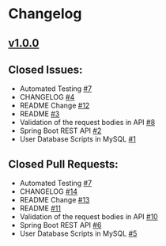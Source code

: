 # Changelog

## [v1.0.0]()

## Closed Issues:
* Automated Testing [#7](https://github.com/amirkhaniansev/java_experiment/issues/7)
* CHANGELOG [#4](https://github.com/amirkhaniansev/java_experiment/issues/4)
* README Change [#12](https://github.com/amirkhaniansev/java_experiment/issues/12)
* README [#3](https://github.com/amirkhaniansev/java_experiment/issues/3)
* Validation of the request bodies in API [#8](https://github.com/amirkhaniansev/java_experiment/issues/8)
* Spring Boot REST API [#2](https://github.com/amirkhaniansev/java_experiment/issues/2)
* User Database Scripts in MySQL [#1](https://github.com/amirkhaniansev/java_experiment/issues/1)

## Closed Pull Requests:
* Automated Testing [#7](https://github.com/amirkhaniansev/java_experiment/pull/15)
* CHANGELOG [#14](https://github.com/amirkhaniansev/java_experiment/pull/14)
* README Change [#13](https://github.com/amirkhaniansev/java_experiment/pull/13)
* README [#11](https://github.com/amirkhaniansev/java_experiment/pull/11)
* Validation of the request bodies in API [#10](https://github.com/amirkhaniansev/java_experiment/pull/10)
* Spring Boot REST API [#6](https://github.com/amirkhaniansev/java_experiment/pull/6)
* User Database Scripts in MySQL [#5](https://github.com/amirkhaniansev/java_experiment/pull/5)